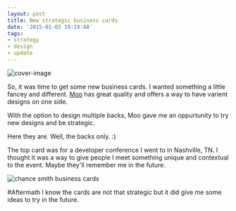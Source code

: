 ```yaml
---
layout: post
title: New strategic business cards
date: '2015-01-03 19:19:48'
tags:
- strategy
- design
- update
---
```


![cover-image](/content/images/2015/01/9YkimE4V-JnL41LhoPZN32XMoOp-71QtkqVs09nDuSk.jpg)

So, it was time to get some new business cards. I wanted something a little fancey and different. [Moo](http://moo.com) has great quality and offers a way to have varient designs on one side.

With the option to design multiple backs, Moo gave me an oppurtunity to try new designs and be strategic.

Here they are. Well, the backs only. :)

The top card was for a developer conference I went to in Nashville, TN. I thought it was a way to give people I meet something unique and contextual to the event. Maybe they'll remember me in the future.

![chance smith business cards](/content/images/2015/01/169ufC60LsJQJmj3SnFjHs2moc8DEfaWF21WuzOrIWs.jpg)

#Aftermath
I know the cards are not that strategic but it did give me some ideas to try in the future.